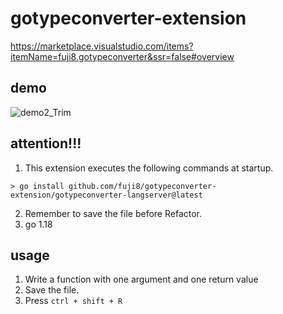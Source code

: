 # gotypeconverter-extension
https://marketplace.visualstudio.com/items?itemName=fuji8.gotypeconverter&ssr=false#overview

## demo
![demo2_Trim](https://user-images.githubusercontent.com/40717344/180653526-8408576a-5e9f-4467-8696-df26519c53c3.gif)

## attention!!!
1. This extension executes the following commands at startup.
```shell
> go install github.com/fuji8/gotypeconverter-extension/gotypeconverter-langserver@latest
```
2. Remember to save the file before Refactor.
3. go 1.18

## usage
1. Write a function with one argument and one return value
2. Save the file.
3. Press `ctrl + shift + R`